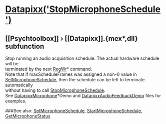 # [Datapixx('StopMicrophoneSchedule')](Datapixx-StopMicrophoneSchedule) 
## [[Psychtoolbox]] &#8250; [[Datapixx]].{mex*,dll} subfunction


Stop running an audio acquisition schedule. The actual hardware schedule will be  
terminated by the next [RegWr](RegWr)\* command.  
Note that if maxScheduleFrames was assigned a non-0 value in  
[SetMicrophoneSchedule](SetMicrophoneSchedule), then the schedule can be left to terminate automatically  
without having to call [StopMicrophoneSchedule](StopMicrophoneSchedule).  
See [DatapixxMicrophone](DatapixxMicrophone)\*Demo and [DatapixxAudioFeedbackDemo](DatapixxAudioFeedbackDemo) files for examples.  
  


###See also:
[SetMicrophoneSchedule](Datapixx-SetMicrophoneSchedule), [StartMicrophoneSchedule](Datapixx-StartMicrophoneSchedule), [GetMicrophoneStatus](Datapixx-GetMicrophoneStatus)
